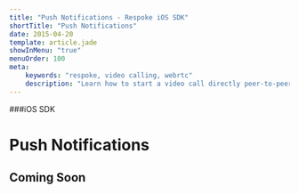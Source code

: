 ```yaml
---
title: "Push Notifications - Respoke iOS SDK"
shortTitle: "Push Notifications"
date: 2015-04-20
template: article.jade
showInMenu: "true"
menuOrder: 100
meta:
    keywords: "respoke, video calling, webrtc"
    description: "Learn how to start a video call directly peer-to-peer"
---
```


###iOS SDK
# Push Notifications

## Coming Soon

